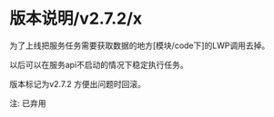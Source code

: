 # 版本说明/v2.7.2/x

为了上线把服务任务需要获取数据的地方[模块/code下]的LWP调用去掉。

以后可以在服务api不启动的情况下稳定执行任务。

版本标记为v2.7.2 方便出问题时回滚。

注: 已弃用
